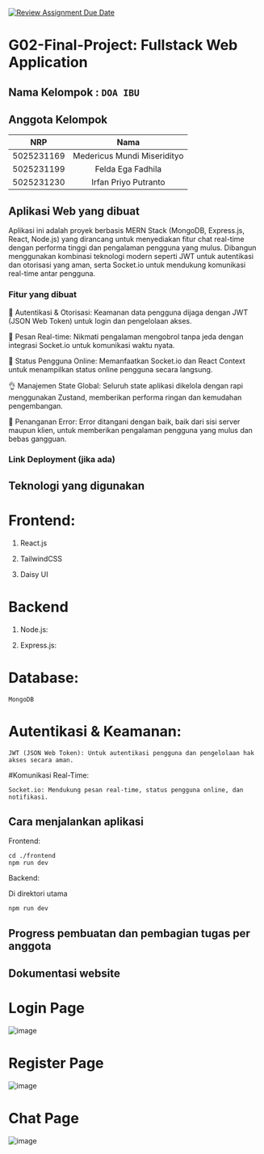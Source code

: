 [![Review Assignment Due Date](https://classroom.github.com/assets/deadline-readme-button-22041afd0340ce965d47ae6ef1cefeee28c7c493a6346c4f15d667ab976d596c.svg)](https://classroom.github.com/a/K32wTABb)
# G02-Final-Project: Fullstack Web Application

## Nama Kelompok : `DOA IBU`

## Anggota Kelompok
| NRP | Nama |
|:-----------:|:--------:|
| 5025231169  | Medericus Mundi Miseridityo |
| 5025231199  | Felda Ega Fadhila  |
| 5025231230  | Irfan Priyo Putranto  |

## Aplikasi Web yang dibuat

Aplikasi ini adalah proyek berbasis MERN Stack (MongoDB, Express.js, React, Node.js) yang dirancang untuk menyediakan fitur chat real-time dengan performa tinggi dan pengalaman pengguna yang mulus. Dibangun menggunakan kombinasi teknologi modern seperti JWT untuk autentikasi dan otorisasi yang aman, serta Socket.io untuk mendukung komunikasi real-time antar pengguna. 


### Fitur yang dibuat

🎃 Autentikasi & Otorisasi: Keamanan data pengguna dijaga dengan JWT (JSON Web Token) untuk login dan pengelolaan akses.

👾 Pesan Real-time: Nikmati pengalaman mengobrol tanpa jeda dengan integrasi Socket.io untuk komunikasi waktu nyata.

🚦 Status Pengguna Online: Memanfaatkan Socket.io dan React Context untuk menampilkan status online pengguna secara langsung.

👌 Manajemen State Global: Seluruh state aplikasi dikelola dengan rapi menggunakan Zustand, memberikan performa ringan dan kemudahan pengembangan.

🐞 Penanganan Error: Error ditangani dengan baik, baik dari sisi server maupun klien, untuk memberikan pengalaman pengguna yang mulus dan bebas gangguan.

### Link Deployment (jika ada)

## Teknologi yang digunakan

# Frontend:

1. React.js

2. TailwindCSS

3. Daisy UI

# Backend

1. Node.js:

2. Express.js:
   
# Database:
```
MongoDB
```

# Autentikasi & Keamanan:

`JWT (JSON Web Token): Untuk autentikasi pengguna dan pengelolaan hak akses secara aman.`

#Komunikasi Real-Time:

`Socket.io: Mendukung pesan real-time, status pengguna online, dan notifikasi.`

## Cara menjalankan aplikasi

Frontend:

```
cd ./frontend
npm run dev
```

Backend:

Di direktori utama

```
npm run dev
```


## Progress pembuatan dan pembagian tugas per anggota

## Dokumentasi website

# Login Page

![image](https://github.com/user-attachments/assets/d8c88f96-a693-4ba3-b9db-5b2e14669ee3)


# Register Page

![image](https://github.com/user-attachments/assets/d1cc5763-107e-45a4-9569-829f9c710e79)


# Chat Page

![image](https://github.com/user-attachments/assets/26d953ab-ce48-4883-91e9-b6bb22a90e35)



